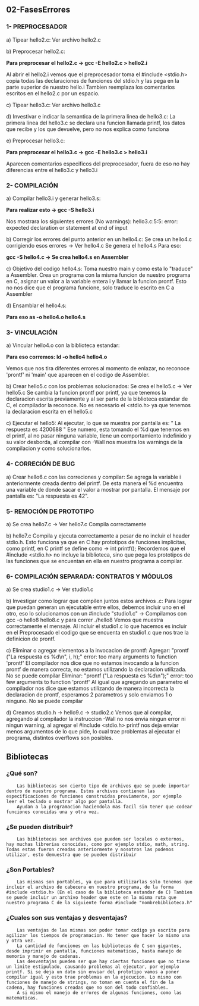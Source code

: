 ## 02-FasesErrores

### 1- PREPROCESADOR

a) Tipear hello2.c:
         Ver archivo hello2.c

b) Preprocesar hello2.c:
        <p><strong>Para preprocesar el hello2.c -> gcc -E hello2.c > hello2.i</strong></p>
        Al abrir el hello2.i vemos que el preprocesador toma el #include <stdio.h> copia todas las declaraciones de funciones del stdio.h y las pega en la parte superior de nuestro hello.i
        Tambien reemplaza los comentarios escritos en el hello2.c por un espacio.

c) Tipear hello3.c:
        Ver archivo hello3.c

d) Investivar e indicar la semantica de la primera linea de hello3.c:
        La primera linea del hello3.c se declara una funcion llamada printf, los datos que recibe y los que devuelve, pero no nos explica como funciona

e) Preprocesar hello3.c:
            <p><strong>Para preprocesar el hello3.c -> gcc -E hello3.c > hello3.i</strong></p>
            Aparecen comentarios especificos del preprocesador, fuera de eso no hay diferencias entre el hello3.c y hello3.i

### 2- COMPILACIÓN

a) Compilar hello3.i y generar hello3.s:
        <p><strong>Para realizar esto -> gcc -S hello3.i</strong></p>
        Nos mostrara los siguientes errores (No warnings):
            hello3.c:5:5: error: expected declaration or statement at end of input

b) Corregir los errores del punto anterior en un hello4.c:
        Se crea un hello4.c corrigiendo esos errores -> Ver hello4.c
        Se genera el hello4.s Para eso:
            <p><strong>gcc -S hello4.c -> Se crea hello4.s en Assembler</strong></p>

c) Objetivo del codigo hello4.s:
        Toma nuestro main y como esta lo "traduce" a Assembler. Crea un programa con la misma funcion de nuestro programa en C, asignar un valor a la variable entera i y llamar la funcion prontf.
        Esto no nos dice que el programa funcione, solo traduce lo escrito en C a Assembler
    
d) Ensamblar el hello4.s:
       <p><strong> Para eso as -o hello4.o hello4.s  </strong></p>

### 3- VINCULACIÓN

a) Vincular hello4.o con la biblioteca estandar:
        <p><strong>Para eso corremos: ld -o hello4 hello4.o </strong></p>
            Vemos que nos tira diferentes errores al momento de enlazar, no reconoce 'prontf' ni 'main' que aparecen en el codigo de Assembler.
    
b) Crear hello5.c con los problemas solucionados:
        Se crea el hello5.c -> Ver hello5.c
        Se cambia la funcion prontf por printf, ya que tenemos la declaracion escrita previamente y al ser parte de la biblioteca estandar de C, el compilador la reconoce.
        No es necesario el <stdio.h> ya que tenemos la declaracion escrita en el hello5.c

c) Ejecutar el hello5:
        Al ejecutar, lo que se muestra por pantalla es: " La respuesta es 4200688 " 
        Ese numero, esta tomando el %d que tenemos en el printf, al no pasar ninguna variable, tiene un comportamiento indefinido y su valor desborda, al compilar con -Wall nos muestra los warnings de la compilacion y como solucionarlos. 

### 4- CORRECIÓN DE BUG

a) Crear hello6.c con las correciones y compilar:
        Se agrega la variable i anteriormente creada dentro del printf. De esta manera el %d encuentra una variable de donde sacar el valor a mostrar por pantalla.
        El mensaje por pantalla es: "La respuesta es 42".

### 5- REMOCIÓN DE PROTOTIPO

a) Se crea hello7.c -> Ver hello7.c Compila correctamente

b) hello7.c Compila y ejecuta correctamente a pesar de no incluir el header stdio.h.
        Esto funciona ya que en C hay prototipos de funciones implicitas, como printf, en C printf se define como -> int printf(); 
        Recordemos que el #include <stdio.h> no incluye la biblioteca, sino que pega los prototipos de las funciones que se encuentan en ella en nuestro programa a compilar.

### 6- COMPILACIÓN SEPARADA: CONTRATOS Y MÓDULOS

a) Se crea studio1.c -> Ver studio1.c

b) Investigar como lograr que compilen juntos estos archivos .c:
    Para lograr que puedan generan un ejecutable entre ellos, debemos incluir uno en el otro, eso lo solucionamos con un #include "studio1.c" -> Compilamos con gcc -o hello8 hello8.c y para correr ./hello8
    Vemos que muestra correctamente el mensaje.
    Al incluir el studio1.c lo que hacemos es incluir en el Preprocesado el codigo que se encuenta en studio1.c que nos trae la definicion de prontf.

c) Eliminar o agregar elementos a la invocacion de prontf:
    Agregar:  "prontf ("La respuesta es %d\n", i, h);"
        error: too many arguments to function 'prontf'
         El compilador nos dice que no estamos invocando a la funcion prontf de manera correcta, no estamos utilizando la declaracion utilizada. No se puede compilar
    Eliminar: "prontf ("La respuesta es %d\n");"
        error: too few arguments to function 'prontf'
            Al igual que agregando un parametro el compilador nos dice que estamos utilizando de manera incorrecta la declaracion de prontf, esperamos 2 parametros y solo enviamos 1 o ninguno. No se puede compilar

d) Creamos studio.h -> hello9.c -> studio2.c
        Vemos que al compilar, agregando al compilador la instruccion -Wall no nos envia ningun error ni ningun warning, al agregar el #include <stdio.h> 
        printf nos deja enviar menos argumentos de lo que pide, lo cual trae problemas al ejecutar el programa, distintos overflows son posibles.



## Bibliotecas

### ¿Qué son?
        Las bibliotecas son cierto tipo de archivos que se puede importar dentro de nuestro programa. Estos archivos contienen las especificaciones de funciones construidas previamente, por ejemplo leer el teclado o mostrar algo por pantalla.
        Ayudan a la programacion haciendola mas facil sin tener que codear funciones conocidas una y otra vez.
### ¿Se pueden distribuir?
        Las bibliotecas son archivos que pueden ser locales o externos, hay muchas librerias conocidas, como por ejemplo stdio, math, string. Todas estas fueron creadas anteriormente y nosotros las podemos utilizar, esto demuestra que se pueden distribuir
### ¿Son Portables?
        Las mismas son portables, ya que para utilizarlas solo tenemos que incluir el archivo de cabecera en nuestro programa, de la forma #include <stdio.h> (En el caso de la biblioteca estandar de C) Tambien se puede incluir un archivo header que este en la misma ruta que nuestro programa C de la siguiente forma #include "nombrebiblioteca.h"
### ¿Cuales son sus ventajas y desventajas?
        Las ventajas de las mismas son poder tomar codigo ya escrito para agilizar los tiempos de programacion. No tener que hacer lo mismo una y otra vez.
        La cantidad de funciones en las bibliotecas de C son gigantes, desde imprimir en pantalla, funciones matematicas, hasta manejo de memoria y manejo de cadenas.
        Las desventajas pueden ser que hay ciertas funciones que no tiene un limite estipulado, causando problemas al ejecutar, por ejemplo printf. Si se deja un dato sin enviar del prototipo vamos a poner compilar igual y esto trae problemas en la ejecucion. Lo mismo con funciones de manejo de strings, no toman en cuenta el fin de la cadena, hay funciones creadas que no son del todo confiables.
        A si mismo el manejo de errores de algunas funciones, como las matematicas.